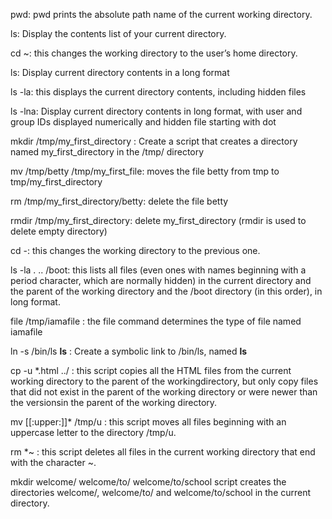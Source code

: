 pwd: pwd prints the absolute path name of the current working directory.


ls: Display the contents list of your current directory.


cd ~: this changes the working directory to the user’s home directory.


ls: Display current directory contents in a long format


ls -la: this displays the current directory contents, including hidden files


ls -lna: Display current directory contents in long format, with user and group IDs displayed numerically and hidden file starting with dot 


mkdir /tmp/my_first_directory : Create a script that creates a directory named my_first_directory in the /tmp/ directory


mv /tmp/betty /tmp/my_first_file: moves the file betty from tmp to tmp/my_first_directory


rm /tmp/my_first_directory/betty: delete the file betty


rmdir /tmp/my_first_directory: delete my_first_directory (rmdir is used to delete empty directory)


cd -: this  changes the working directory to the previous one.


ls -la . .. /boot: this lists all files (even ones with names beginning with a period character, which are normally hidden) in the current directory and the parent of the working directory and the /boot directory (in this order), in long format.


file /tmp/iamafile : the file command determines the type of file named iamafile


ln -s /bin/ls __ls__ : Create a symbolic link to /bin/ls, named __ls__   


cp -u *.html ../ : this script copies all the HTML files from the current working directory to the parent of the workingdirectory, but only copy files that did not exist in the parent of the working directory or were newer than the versionsin the parent of the working directory.


mv [[:upper:]]* /tmp/u : this script moves all files beginning with an uppercase letter to the directory /tmp/u.   


rm *~ : this script deletes all files in the current working directory that end with the character ~.

mkdir welcome/ welcome/to/ welcome/to/school script creates the directories welcome/, welcome/to/ and welcome/to/school in the current directory. 
